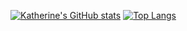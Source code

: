 [![Katherine's GitHub stats](https://github-readme-stats.vercel.app/api?username=kath3rine)](https://github.com/anuraghazra/github-readme-stats)
[![Top Langs](https://github-readme-stats.vercel.app/api/top-langs/?username=kath3rine&layout=donut&exclude_repo=research,art-portfolio&langs_count=10)](https://github.com/anuraghazra/github-readme-stats)
